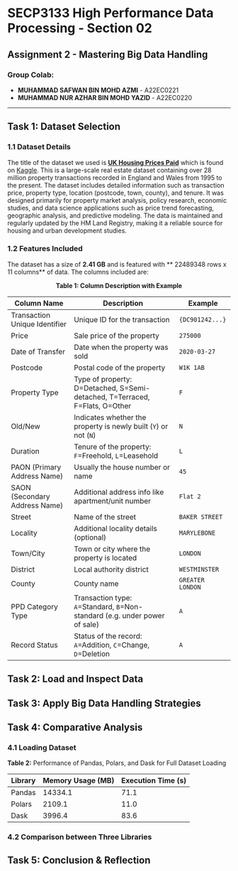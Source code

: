 <h1>SECP3133 High Performance Data Processing - Section 02</h1>

<h2>Assignment 2 - Mastering Big Data Handling</h2>

<h3>Group Colab:</h3>
<ul>
<li><strong>MUHAMMAD SAFWAN BIN MOHD AZMI</strong> - A22EC0221</li>
<li><strong>MUHAMMAD NUR AZHAR BIN MOHD YAZID</strong> - A22EC0220</li>
</ul>

<hr>

<h2>Task 1: Dataset Selection</h2>

### 1.1 Dataset Details
The title of the dataset we used is [**UK Housing Prices Paid**](https://www.kaggle.com/datasets/hm-land-registry/uk-housing-prices-paid) which is found on [Kaggle](https://www.kaggle.com/). This is a large-scale real estate dataset containing over 28 million property transactions recorded in England and Wales from 1995 to the present. The dataset includes detailed information such as transaction price, property type, location (postcode, town, county), and tenure. It was designed primarily for property market analysis, policy research, economic studies, and data science applications such as price trend forecasting, geographic analysis, and predictive modeling. The data is maintained and regularly updated by the HM Land Registry, making it a reliable source for housing and urban development studies.

### 1.2 Features Included
The dataset has a size of **2.41 GB** and is featured with ** 22489348 rows x 11 columns** of data.
The columns included are:

<div align="center">
  <p><strong>Table 1: Column Description with Example</strong></p>

| Column Name                         | Description                                                                 | Example        |
|------------------------------------|-----------------------------------------------------------------------------|----------------|
| Transaction Unique Identifier      | Unique ID for the transaction                                               | `{DC901242...}`|
| Price                              | Sale price of the property                                                  | `275000`       |
| Date of Transfer                   | Date when the property was sold                                             | `2020-03-27`   |
| Postcode                           | Postal code of the property                                                 | `W1K 1AB`      |
| Property Type                      | Type of property: D=Detached, S=Semi-detached, T=Terraced, F=Flats, O=Other| `F`            |
| Old/New                            | Indicates whether the property is newly built (`Y`) or not (`N`)            | `N`            |
| Duration                           | Tenure of the property: `F`=Freehold, `L`=Leasehold                         | `L`            |
| PAON (Primary Address Name)        | Usually the house number or name                                            | `45`           |
| SAON (Secondary Address Name)      | Additional address info like apartment/unit number                          | `Flat 2`       |
| Street                             | Name of the street                                                          | `BAKER STREET` |
| Locality                           | Additional locality details (optional)                                      | `MARYLEBONE`   |
| Town/City                          | Town or city where the property is located                                  | `LONDON`       |
| District                           | Local authority district                                                    | `WESTMINSTER`  |
| County                             | County name                                                                 | `GREATER LONDON`|
| PPD Category Type                  | Transaction type: `A`=Standard, `B`=Non-standard (e.g. under power of sale) | `A`            |
| Record Status                      | Status of the record: `A`=Addition, `C`=Change, `D`=Deletion                 | `A`            |


</div>

<h2>Task 2: Load and Inspect Data</h2>

<h2>Task 3: Apply Big Data Handling Strategies</h2>

<h2>Task 4: Comparative Analysis</h2>

### 4.1 Loading Dataset

  <p><strong>Table 2:</strong> Performance of Pandas, Polars, and Dask for Full Dataset Loading</p>

| Library  | Memory Usage (MB) | Execution Time (s) |
|----------|-------------------|--------------------|
| Pandas   | 14334.1           | 71.1              |
| Polars   | 2109.1           | 11.0               |
| Dask     | 3996.4             | 83.6               |

</div>

### 4.2 Comparison between Three Libraries

<h2>Task 5: Conclusion & Reflection</h2>

